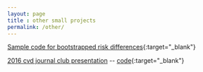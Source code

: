 ```yaml
---
layout: page
title : other small projects
permalink: /other/
---
```


[Sample code for bootstrapped risk differences](../risk-diff.html){:target="_blank"}

[2016 cvd journal club presentation](../jclub.20160212.html) -- [code](../jclub.20160212.Rmd){:target="_blank"}

